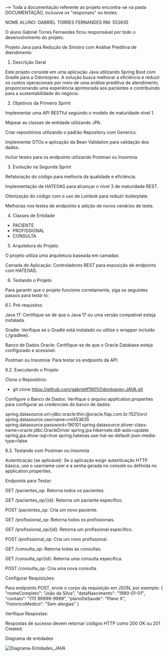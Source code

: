 --> Toda a documentação referente ao projeto encontra-se na pasta DOCUMENTAÇÃO, inclusive os "responses" ou testes.

NOME ALUNO: GABRIEL TORRES FERNANDES
RM: 553635

O aluno Gabriel Torres Fernandes ficou responsável por todo o desenvolvimento do projeto.




Projeto Java para Redução de Sinistro com Análise Preditiva de Atendimento

1. Descrição Geral

Este projeto consiste em uma aplicação Java utilizando Spring Boot com Gradle para a Odontoprev. A solução busca melhorar a eficiência e reduzir os custos operacionais por meio de uma análise preditiva de atendimento, proporcionando uma experiência aprimorada aos pacientes e contribuindo para a sustentabilidade do negócio.

2. Objetivos da Primeira Sprint

Implementar uma API RESTful seguindo o modelo de maturidade nível 1.

Mapear as classes de entidade utilizando JPA.

Criar repositórios utilizando o padrão Repository com Generics.

Implementar DTOs e aplicação da Bean Validation para validação dos dados.

Incluir testes para os endpoints utilizando Postman ou Insomnia.

3. Evolução na Segunda Sprint

Refatoração do código para melhoria da qualidade e eficiência.

Implementação de HATEOAS para alcançar o nível 3 de maturidade REST.

Otimização do código com o uso de Lombok para reduzir boilerplate.

Melhorias nos testes de endpoints e adição de novos cenários de teste.

4. Classes de Entidade
- PACIENTE
- PROFISSIONAL
- CONSULTA

5. Arquitetura do Projeto

O projeto utiliza uma arquitetura baseada em camadas:

Camada de Aplicação: Controladores REST para exposição de endpoints com HATEOAS.

6. Testando o Projeto

Para garantir que o projeto funcione corretamente, siga os seguintes passos para testá-lo:

6.1. Pré-requisitos

Java 17: Certifique-se de que o Java 17 ou uma versão compatível esteja instalada.

Gradle: Verifique se o Gradle está instalado ou utilize o wrapper incluído (./gradlew).

Banco de Dados Oracle: Certifique-se de que o Oracle Database esteja configurado e acessível.

Postman ou Insomnia: Para testar os endpoints da API.

6.2. Executando o Projeto

Clone o Repositório:
- git clone https://github.com/gabrieltf1901/Odontoprev-JAVA.git

Configure o Banco de Dados:
Verifique o arquivo application.properties para configurar as credenciais do banco de dados:

spring.datasource.url=jdbc:oracle:thin:@oracle.fiap.com.br:1521/orcl
spring.datasource.username=rm553635
spring.datasource.password=190101
spring.datasource.driver-class-name=oracle.jdbc.OracleDriver
spring.jpa.hibernate.ddl-auto=update
spring.jpa.show-sql=true
spring.hateoas.use-hal-as-default-json-media-type=false   


6.3. Testando com Postman ou Insomnia

Autenticação (se aplicável):
Se a aplicação exigir autenticação HTTP básica, use o username user e a senha gerada no console ou definida no application.properties.

Endpoints para Testar:

GET /pacientes_op: Retorna todos os pacientes.

GET /pacientes_op/{id}: Retorna um paciente específico.

POST /pacientes_op: Cria um novo paciente.

GET /profissional_op: Retorna todos os profissionais.

GET /profissional_op/{id}: Retorna um profissional específico.

POST /profissional_op: Cria um novo profissional.

GET /consulta_op: Retorna todas as consultas.

GET /consulta_op/{id}: Retorna uma consulta específica.

POST /consulta_op: Cria uma nova consulta.

Configurar Requisições:

Para endpoints POST, envie o corpo da requisição em JSON, por exemplo:
{
  "nomeCompleto": "João da Silva",
  "dataNascimento": "1990-01-01",
  "contato": "(11) 99999-9999",
  "planoDeSaude": "Plano X",
  "historicoMedico": "Sem alergias"
}

Verifique Respostas:

Respostas de sucesso devem retornar códigos HTTP como 200 OK ou 201 Created.


Diagrama de entidades

![Diagrama-Entidades_JAVA](https://github.com/user-attachments/assets/1e01adee-933a-41c2-ac12-adad87b6b2bf)



